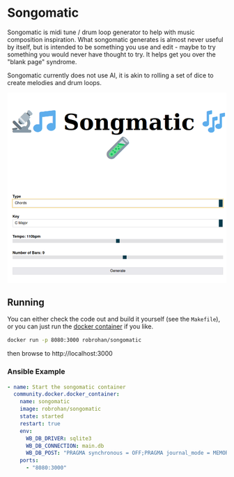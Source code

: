 # Songomatic

Songomatic is midi tune / drum loop generator to help with music composition inspiration. What songomatic generates is almost never useful by itself, but is intended to be something you use and edit - maybe to try something you would never have thought to try. It helps get you over the "blank page" syndrome.

Songomatic currently does not use AI, it is akin to rolling a set of dice to create melodies and drum loops.

![screen shot](docs/screen.png)

## Running

You can either check the code out and build it yourself (see the `Makefile`), or you can just run the [docker container](https://hub.docker.com/repository/docker/robrohan/songomatic/general) if you like.

```bash
docker run -p 8080:3000 robrohan/songomatic
```

then browse to http://localhost:3000

### Ansible Example

```yml
- name: Start the songomatic container
  community.docker.docker_container:
    name: songomatic
    image: robrohan/songomatic
    state: started
    restart: true
    env:
      WB_DB_DRIVER: sqlite3
      WB_DB_CONNECTION: main.db
      WB_DB_POST: "PRAGMA synchronous = OFF;PRAGMA journal_mode = MEMORY;PRAGMA cache_size = -16000"
    ports:
      - "8080:3000"
```
